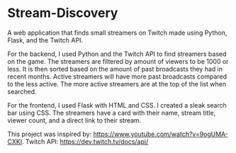 # Stream-Discovery
A web application that finds small streamers on Twitch made using Python, Flask, and the Twitch API.

For the backend, I used Python and the Twitch API to find streamers based on the game. The streamers are filtered by amount of viewers to be 1000 or less. It is then sorted based on the amount of past broadcasts they had in recent months. Active streamers will have more past broadcasts compared to the less active. The more active streamers are at the top of the list when searched.

For the frontend, I used Flask with HTML and CSS. I created a sleak search bar using CSS. The streamers have a card with their name, stream title, viewer count, and a direct link to their stream.

This project was inspired by: https://www.youtube.com/watch?v=9ogUMA-CXKI.
Twitch API: https://dev.twitch.tv/docs/api/
